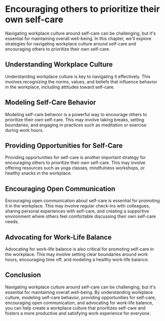 Encouraging others to prioritize their own self-care
==============================================================================================================

Navigating workplace culture around self-care can be challenging, but it's essential for maintaining overall well-being. In this chapter, we'll explore strategies for navigating workplace culture around self-care and encouraging others to prioritize their own self-care.

Understanding Workplace Culture
-------------------------------

Understanding workplace culture is key to navigating it effectively. This involves recognizing the norms, values, and beliefs that influence behavior in the workplace, including attitudes toward self-care.

Modeling Self-Care Behavior
---------------------------

Modeling self-care behavior is a powerful way to encourage others to prioritize their own self-care. This may involve taking breaks, setting boundaries, and engaging in practices such as meditation or exercise during work hours.

Providing Opportunities for Self-Care
-------------------------------------

Providing opportunities for self-care is another important strategy for encouraging others to prioritize their own self-care. This may involve offering resources such as yoga classes, mindfulness workshops, or healthy snacks in the workplace.

Encouraging Open Communication
------------------------------

Encouraging open communication about self-care is essential for promoting it in the workplace. This may involve regular check-ins with colleagues, sharing personal experiences with self-care, and creating a supportive environment where others feel comfortable discussing their own self-care needs.

Advocating for Work-Life Balance
--------------------------------

Advocating for work-life balance is also critical for promoting self-care in the workplace. This may involve setting clear boundaries around work hours, encouraging time off, and modeling a healthy work-life balance.

Conclusion
----------

Navigating workplace culture around self-care can be challenging, but it's essential for maintaining overall well-being. By understanding workplace culture, modeling self-care behavior, providing opportunities for self-care, encouraging open communication, and advocating for work-life balance, you can help create a workplace culture that prioritizes self-care and fosters a more productive and satisfying work experience for everyone.
